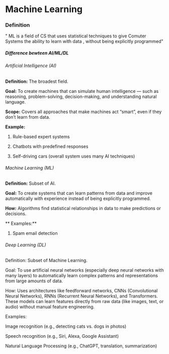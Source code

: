 <h1>Machine Learning</h1>
<h3>Definition</h3>

" ML is a field of CS that uses statistical techniques to give Comuter Systems the ability to learn with data , without being explicitly programmed" 

<h5>Difference bewteen  AI/ML/DL</h5>

<h6>Artificial Intelligence (AI)</h6>

**Definition:** The broadest field.

**Goal:** To create machines that can simulate human intelligence — such as reasoning, problem-solving, decision-making, and understanding natural language.

**Scope:** Covers all approaches that make machines act “smart”, even if they don’t learn from data.

**Example:**
1. Rule-based expert systems
            
2. Chatbots with predefined responses
            
 3. Self-driving cars (overall system uses many AI techniques)

<h6>Machine Learning (ML)</h6>

**Definition:** Subset of AI.

**Goal:** To create systems that can learn patterns from data and improve automatically with experience instead of being explicitly programmed.

**How:** Algorithms find statistical relationships in data to make predictions or decisions.

** Examples:**

1. Spam email detection

<h6>Deep Learning (DL)</h6>

Definition: Subset of Machine Learning.

Goal: To use artificial neural networks (especially deep neural networks with many layers) to automatically learn complex patterns and representations from large amounts of data.

How: Uses architectures like feedforward networks, CNNs (Convolutional Neural Networks), RNNs (Recurrent Neural Networks), and Transformers. These models can learn features directly from raw data (like images, text, or audio) without manual feature engineering.

Examples:

Image recognition (e.g., detecting cats vs. dogs in photos)

Speech recognition (e.g., Siri, Alexa, Google Assistant)

Natural Language Processing (e.g., ChatGPT, translation, summarization)



